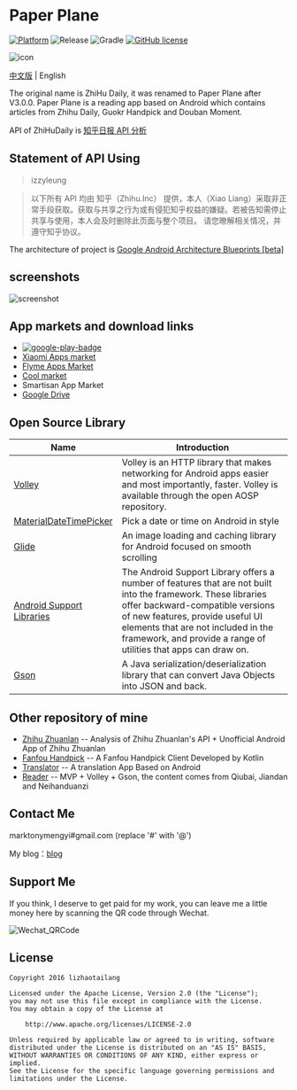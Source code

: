 # Paper Plane

[![Platform](https://img.shields.io/badge/platform-Android-blue.svg)](https://github.com/marktony/ZhiHuDaily)
![Release](https://img.shields.io/badge/release-3.1.3-blue.svg)
![Gradle](https://img.shields.io/badge/gradle-2.2.2-blue.svg)
[![GitHub license](https://img.shields.io/badge/license-Apache%202-blue.svg)](https://raw.githubusercontent.com/marktony/ZhiHuDaily/master/LICENSE)

![icon](https://github.com/marktony/ZhiHuDaily/blob/master/screenshots/icon.png)

[中文版](https://github.com/marktony/ZhiHuDaily) | English

The original name is ZhiHu Daily, it was renamed to Paper Plane after V3.0.0. Paper Plane is a reading app based on Android which contains articles from Zhihu Daily, Guokr Handpick and Douban Moment.

API of ZhiHuDaily is [知乎日报 API 分析](https://github.com/izzyleung/ZhihuDailyPurify/wiki/%E7%9F%A5%E4%B9%8E%E6%97%A5%E6%8A%A5-API-%E5%88%86%E6%9E%90)

## Statement of API Using
>izzyleung

> 以下所有 API 均由 知乎（Zhihu.Inc） 提供，本人（Xiao Liang）采取非正常手段获取。获取与共享之行为或有侵犯知乎权益的嫌疑。若被告知需停止共享与使用，本人会及时删除此页面与整个项目。
请您暸解相关情况，并遵守知乎协议。

 The architecture of project is [Google Android Architecture Blueprints [beta]](https://github.com/googlesamples/android-architecture)

## screenshots
![screenshot](https://github.com/marktony/ZhiHuDaily/blob/master/screenshots/screenshot.png)

## App markets and download links
* [![google-play-badge](https://github.com/marktony/ZhiHuDaily/blob/master/screenshots/google-play-badge.png)](https://play.google.com/store/apps/details?id=com.marktony.zhihudaily)
* [Xiaomi Apps market](http://app.mi.com/detail/312703?ref=search)
* [Flyme Apps Market](http://app.flyme.cn/apps/public/detail?package_name=com.marktony.zhihudaily)
* [Cool market](http://www.coolapk.com/apk/com.marktony.zhihudaily)
* Smartisan App Market
* [Google Drive](https://drive.google.com/open?id=0B3yYs4KaSVg_RDlkSEhxTWVBeG8)

## Open Source Library
Name | Introduction
--------- | --------
[Volley](https://android.googlesource.com/platform/frameworks/volley/) | Volley is an HTTP library that makes networking for Android apps easier and most importantly, faster. Volley is available through the open AOSP repository.
[MaterialDateTimePicker](https://github.com/wdullaer/MaterialDateTimePicker) | Pick a date or time on Android in style
[Glide](https://github.com/bumptech/glide) | An image loading and caching library for Android focused on smooth scrolling
[Android Support Libraries](https://developer.android.com/topic/libraries/support-library/index.html) | The Android Support Library offers a number of features that are not built into the framework. These libraries offer backward-compatible versions of new features, provide useful UI elements that are not included in the framework, and provide a range of utilities that apps can draw on.
[Gson](https://github.com/google/gson) | A Java serialization/deserialization library that can convert Java Objects into JSON and back.

## Other repository of mine
+ [Zhihu Zhuanlan](https://github.com/marktony/zhuanlan) -- Analysis of Zhihu Zhuanlan's API + Unofficial Android App of Zhihu Zhuanlan
+ [Fanfou Handpick](https://github.com/marktony/FanfouHandpick) -- A Fanfou Handpick Client Developed by Kotlin
+ [Translator](https://github.com/marktony/Translator) -- A translation App Based on Android
+ [Reader](https://github.com/marktony/Reader) -- MVP + Volley + Gson, the content comes from Qiubai, Jiandan and Neihanduanzi

## Contact Me
marktonymengyi#gmail.com (replace '#' with '@')

My blog：[blog](http://marktony.github.io/)

## Support Me
If you think, I deserve to get paid for my work, you can leave me a little money here by scanning the QR code through Wechat.

![Wechat_QRCode](https://github.com/marktony/ZhiHuDaily/blob/master/screenshots/wechat_qrcode.png)

## License

    Copyright 2016 lizhaotailang

    Licensed under the Apache License, Version 2.0 (the "License");
    you may not use this file except in compliance with the License.
    You may obtain a copy of the License at

        http://www.apache.org/licenses/LICENSE-2.0

    Unless required by applicable law or agreed to in writing, software
    distributed under the License is distributed on an "AS IS" BASIS,
    WITHOUT WARRANTIES OR CONDITIONS OF ANY KIND, either express or implied.
    See the License for the specific language governing permissions and
    limitations under the License.
